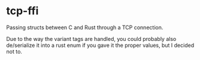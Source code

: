 # tcp-ffi
Passing structs between C and Rust through a TCP connection.

Due to the way the variant tags are handled, you could probably also de/serialize it into a rust enum if you gave it the proper values, but I decided not to.
